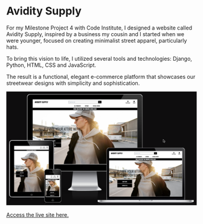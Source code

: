 # Avidity Supply

For my Milestone Project 4 with Code Institute, I designed a website called Avidity Supply, inspired by a business my cousin and I started when we were younger, focused on creating minimalist street apparel, particularly hats.

To bring this vision to life, I utilized several tools and technologies: Django, Python, HTML, CSS and JavaScript.

The result is a functional, elegant e-commerce platform that showcases our streetwear designs with simplicity and sophistication.


![Website on different screen sizes](media/amir_avidity_supply.png)

[Access the live site here.](https://avidity-supply-1597743384d8.herokuapp.com/)
